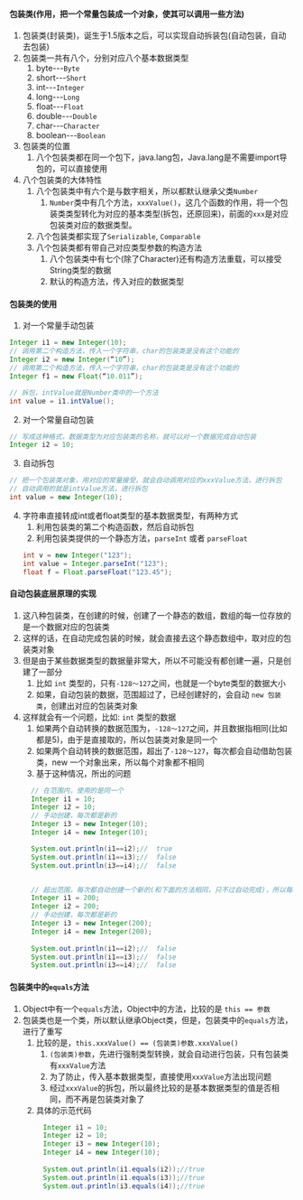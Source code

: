
#### 包装类(作用，把一个常量包装成一个对象，使其可以调用一些方法)
1. 包装类(封装类)，诞生于1.5版本之后，可以实现自动拆装包(自动包装，自动去包装)
2. 包装类一共有八个，分别对应八个基本数据类型
   1. byte---`Byte` 
   2. short---`Short`   
   3. int---`Integer`  
   4. long---`Long`
   5. float---`Float`  
   6. double---`Double`  
   7. char---`Character`   
   8. boolean---`Boolean`
3. 包装类的位置
	1. 八个包装类都在同一个包下，java.lang包，Java.lang是不需要import导包的，可以直接使用
4. 八个包装类的大体特性
	1. 八个包装类中有六个是与数字相关，所以都默认继承父类`Number`
       1. `Number`类中有几个方法，`xxxValue()`，这几个函数的作用，将一个包装类类型转化为对应的基本类型(拆包，还原回来)，前面的`xxx`是对应包装类对应的数据类型。
	2. 八个包装类都实现了`Serializable`, `Comparable`
	3. 八个包装类都有带自己对应类型参数的构造方法
	   1. 八个包装类中有七个(除了Character)还有构造方法重载，可以接受String类型的数据
       2. 默认的构造方法，传入对应的数据类型


#### 包装类的使用
1. 对一个常量手动包装
```java
Integer i1 = new Integer(10);
// 调用第二个构造方法，传入一个字符串，char的包装类是没有这个功能的
Integer i2 = new Integer(“10”);
// 调用第二个构造方法，传入一个字符串，char的包装类是没有这个功能的
Integer f1 = new Float(“10.011”);

// 拆包，intValue就是Number类中的一个方法
int value = i1.intValue();
```
2. 对一个常量自动包装
```java
// 写成这种格式，数据类型为对应包装类的名称，就可以对一个数据完成自动包装
Integer i2 = 10;
```
3. 自动拆包
```java
// 把一个包装类对象，用对应的常量接受，就会自动调用对应的xxxValue方法，进行拆包
// 自动调用的就是intValue方法，进行拆包
int value = new Integer(10);
```
4. 字符串直接转成int或者float类型的基本数据类型，有两种方式
   1. 利用包装类的第二个构造函数，然后自动拆包
   2. 利用包装类提供的一个静态方法，`parseInt` 或者 `parseFloat`
    ```java
    int v = new Integer("123");
    int value = Integer.parseInt("123");	
    float f = Float.parseFloat("123.45");
    ```

#### 自动包装底层原理的实现
   1. 这八种包装类，在创建的时候，创建了一个静态的数组，数组的每一位存放的是一个数据对应的包装类
   2. 这样的话，在自动完成包装的时候，就会直接去这个静态数组中，取对应的包装类对象
   3. 但是由于某些数据类型的数据量非常大，所以不可能没有都创建一遍，只是创建了一部分
      1. 比如 `int` 类型的，只有`-128～127`之间，也就是一个byte类型的数据大小
      2. 如果，自动包装的数据，范围超过了，已经创建好的，会自动 `new 包装类`，创建出对应的包装类对象
   4. 这样就会有一个问题，比如: `int` 类型的数据
      1. 如果两个自动转换的数据范围为，`-128～127`之间，并且数据指相同(比如都是5)，由于是直接取的，所以包装类对象是同一个
      2. 如果两个自动转换的数据范围，超出了`-128～127`，每次都会自动借助包装类，new 一个对象出来，所以每个对象都不相同
      3. 基于这种情况，所出的问题
      ```java
        // 在范围内，使用的是同一个
        Integer i1 = 10;
		Integer i2 = 10;
        // 手动创建，每次都是新的
		Integer i3 = new Integer(10);
		Integer i4 = new Integer(10);

		System.out.println(i1==i2);//  true
		System.out.println(i1==i3);//  false
		System.out.println(i3==i4);//  false


        // 超出范围，每次都自动创建一个新的(和下面的方法相同，只不过自动完成)，所以每次都不相同
        Integer i1 = 200;
		Integer i2 = 200;
        // 手动创建，每次都是新的
		Integer i3 = new Integer(200);
		Integer i4 = new Integer(200);
        
		System.out.println(i1==i2);//  false
		System.out.println(i1==i3);//  false
		System.out.println(i3==i4);//  false
      ```


#### 包装类中的`equals`方法

1. Object中有一个`equals`方法，Object中的方法，比较的是 `this == 参数`
2. 包装类也是一个类，所以默认继承Object类，但是，包装类中的`equals`方法，进行了重写
   1. 比较的是，`this.xxxValue() == (包装类)参数.xxxValue()`
      1. `(包装类)参数`，先进行强制类型转换，就会自动进行包装，只有包装类有`xxxValue`方法
      2. 为了防止，传入基本数据类型，直接使用`xxxValue`方法出现问题
      3. 经过`xxxValue`的拆包，所以最终比较的是基本数据类型的值是否相同，而不再是包装类对象了
   2. 具体的示范代码
   ```java
        Integer i1 = 10;
		Integer i2 = 10;
		Integer i3 = new Integer(10);
		Integer i4 = new Integer(10);
        
		System.out.println(i1.equals(i2));//true
		System.out.println(i1.equals(i3));//true
		System.out.println(i3.equals(i4));//true
   ```
		
		
		



